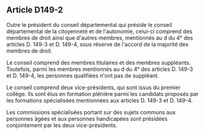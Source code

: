 ## Article D149-2

Outre le président du conseil départemental qui préside le conseil départemental de la citoyenneté et de
l'autonomie, celui-ci comprend des membres de droit ainsi que d'autres membres, mentionnés au d du 4° des
articles D. 149-3 et D. 149-4, sous réserve de l'accord de la majorité des membres de droit.

Le conseil comprend des membres titulaires et des membres suppléants. Toutefois, parmi les membres
mentionnés au d du 4° des articles D. 149-3 et D. 149-4, les personnes qualifiées n'ont pas de suppléant.

Le conseil comprend deux vice-présidents, qui sont issus du premier collège. Ils sont élus en formation
plénière parmi les candidats proposés par les formations spécialisées mentionnées aux articles D. 149-3 et D.
149-4.


Les commissions spécialisées portant sur des sujets communs aux personnes âgées et aux personnes
handicapées sont présidées conjointement par les deux vice-présidents.


